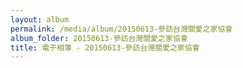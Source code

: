 ```yaml
---
layout: album
permalink: /media/album/20150613-參訪台灣關愛之家協會
album_folder: 20150613-參訪台灣關愛之家協會
title: 電子相簿 - 20150613-參訪台灣關愛之家協會
---
```

